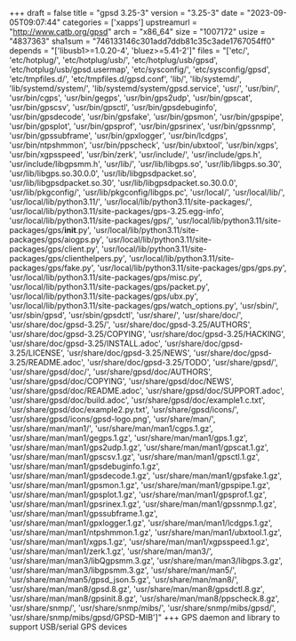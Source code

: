 +++
draft = false
title = "gpsd 3.25-3"
version = "3.25-3"
date = "2023-09-05T09:07:44"
categories = ['xapps']
upstreamurl = "http://www.catb.org/gpsd"
arch = "x86_64"
size = "1007172"
usize = "4837363"
sha1sum = "746133146c301add7ddb81c35c3ade1767054ff0"
depends = "['libusb1>=1.0.20-4', 'bluez>=5.41-2']"
files = "['etc/', 'etc/hotplug/', 'etc/hotplug/usb/', 'etc/hotplug/usb/gpsd', 'etc/hotplug/usb/gpsd.usermap', 'etc/sysconfig/', 'etc/sysconfig/gpsd', 'etc/tmpfiles.d/', 'etc/tmpfiles.d/gpsd.conf', 'lib/', 'lib/systemd/', 'lib/systemd/system/', 'lib/systemd/system/gpsd.service', 'usr/', 'usr/bin/', 'usr/bin/cgps', 'usr/bin/gegps', 'usr/bin/gps2udp', 'usr/bin/gpscat', 'usr/bin/gpscsv', 'usr/bin/gpsctl', 'usr/bin/gpsdebuginfo', 'usr/bin/gpsdecode', 'usr/bin/gpsfake', 'usr/bin/gpsmon', 'usr/bin/gpspipe', 'usr/bin/gpsplot', 'usr/bin/gpsprof', 'usr/bin/gpsrinex', 'usr/bin/gpssnmp', 'usr/bin/gpssubframe', 'usr/bin/gpxlogger', 'usr/bin/lcdgps', 'usr/bin/ntpshmmon', 'usr/bin/ppscheck', 'usr/bin/ubxtool', 'usr/bin/xgps', 'usr/bin/xgpsspeed', 'usr/bin/zerk', 'usr/include/', 'usr/include/gps.h', 'usr/include/libgpsmm.h', 'usr/lib/', 'usr/lib/libgps.so', 'usr/lib/libgps.so.30', 'usr/lib/libgps.so.30.0.0', 'usr/lib/libgpsdpacket.so', 'usr/lib/libgpsdpacket.so.30', 'usr/lib/libgpsdpacket.so.30.0.0', 'usr/lib/pkgconfig/', 'usr/lib/pkgconfig/libgps.pc', 'usr/local/', 'usr/local/lib/', 'usr/local/lib/python3.11/', 'usr/local/lib/python3.11/site-packages/', 'usr/local/lib/python3.11/site-packages/gps-3.25.egg-info', 'usr/local/lib/python3.11/site-packages/gps/', 'usr/local/lib/python3.11/site-packages/gps/__init__.py', 'usr/local/lib/python3.11/site-packages/gps/aiogps.py', 'usr/local/lib/python3.11/site-packages/gps/client.py', 'usr/local/lib/python3.11/site-packages/gps/clienthelpers.py', 'usr/local/lib/python3.11/site-packages/gps/fake.py', 'usr/local/lib/python3.11/site-packages/gps/gps.py', 'usr/local/lib/python3.11/site-packages/gps/misc.py', 'usr/local/lib/python3.11/site-packages/gps/packet.py', 'usr/local/lib/python3.11/site-packages/gps/ubx.py', 'usr/local/lib/python3.11/site-packages/gps/watch_options.py', 'usr/sbin/', 'usr/sbin/gpsd', 'usr/sbin/gpsdctl', 'usr/share/', 'usr/share/doc/', 'usr/share/doc/gpsd-3.25/', 'usr/share/doc/gpsd-3.25/AUTHORS', 'usr/share/doc/gpsd-3.25/COPYING', 'usr/share/doc/gpsd-3.25/HACKING', 'usr/share/doc/gpsd-3.25/INSTALL.adoc', 'usr/share/doc/gpsd-3.25/LICENSE', 'usr/share/doc/gpsd-3.25/NEWS', 'usr/share/doc/gpsd-3.25/README.adoc', 'usr/share/doc/gpsd-3.25/TODO', 'usr/share/gpsd/', 'usr/share/gpsd/doc/', 'usr/share/gpsd/doc/AUTHORS', 'usr/share/gpsd/doc/COPYING', 'usr/share/gpsd/doc/NEWS', 'usr/share/gpsd/doc/README.adoc', 'usr/share/gpsd/doc/SUPPORT.adoc', 'usr/share/gpsd/doc/build.adoc', 'usr/share/gpsd/doc/example1.c.txt', 'usr/share/gpsd/doc/example2.py.txt', 'usr/share/gpsd/icons/', 'usr/share/gpsd/icons/gpsd-logo.png', 'usr/share/man/', 'usr/share/man/man1/', 'usr/share/man/man1/cgps.1.gz', 'usr/share/man/man1/gegps.1.gz', 'usr/share/man/man1/gps.1.gz', 'usr/share/man/man1/gps2udp.1.gz', 'usr/share/man/man1/gpscat.1.gz', 'usr/share/man/man1/gpscsv.1.gz', 'usr/share/man/man1/gpsctl.1.gz', 'usr/share/man/man1/gpsdebuginfo.1.gz', 'usr/share/man/man1/gpsdecode.1.gz', 'usr/share/man/man1/gpsfake.1.gz', 'usr/share/man/man1/gpsmon.1.gz', 'usr/share/man/man1/gpspipe.1.gz', 'usr/share/man/man1/gpsplot.1.gz', 'usr/share/man/man1/gpsprof.1.gz', 'usr/share/man/man1/gpsrinex.1.gz', 'usr/share/man/man1/gpssnmp.1.gz', 'usr/share/man/man1/gpssubframe.1.gz', 'usr/share/man/man1/gpxlogger.1.gz', 'usr/share/man/man1/lcdgps.1.gz', 'usr/share/man/man1/ntpshmmon.1.gz', 'usr/share/man/man1/ubxtool.1.gz', 'usr/share/man/man1/xgps.1.gz', 'usr/share/man/man1/xgpsspeed.1.gz', 'usr/share/man/man1/zerk.1.gz', 'usr/share/man/man3/', 'usr/share/man/man3/libQgpsmm.3.gz', 'usr/share/man/man3/libgps.3.gz', 'usr/share/man/man3/libgpsmm.3.gz', 'usr/share/man/man5/', 'usr/share/man/man5/gpsd_json.5.gz', 'usr/share/man/man8/', 'usr/share/man/man8/gpsd.8.gz', 'usr/share/man/man8/gpsdctl.8.gz', 'usr/share/man/man8/gpsinit.8.gz', 'usr/share/man/man8/ppscheck.8.gz', 'usr/share/snmp/', 'usr/share/snmp/mibs/', 'usr/share/snmp/mibs/gpsd/', 'usr/share/snmp/mibs/gpsd/GPSD-MIB']"
+++
GPS daemon and library to support USB/serial GPS devices